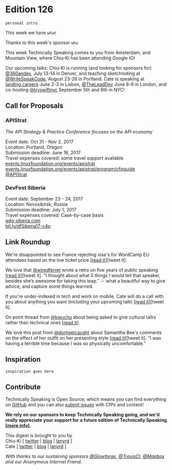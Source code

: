 # Edition 126

`personal intro`

This week we have `what`

Thanks to this week's sponsor `who`

This week Technically Speaking comes to you from Amsterdam, and Mountain View, where Chiu-Ki has been attending Google IO!

Our upcoming talks: Chiu-Ki is running (and looking for sponsors for) [@360andev](http://twitter.com/360andev), July 13-14 in Denver, and teaching sketchnoting at [@WriteSpeakCode](https://twitter.com/WriteSpeakCode), August 23-26 in Portland. Cate is speaking at [landing.careers](https://landing.careers/) June 2-3 in Lisbon, [@TheLeadDev](http://twitter.com/theleaddev) June 8-9 in London, and co-hosting [@tryswiftnyc](http://twitter.com/tryswiftnyc) September 5th and 6th in NYC!


## Call for Proposals

### APIStrat
*The API Strategy & Practice Conference focuses on the API economy*

Event date: Oct 31 - Nov 2, 2017  
Location: Portland, Oregon  
Submission deadline: June 16, 2017  
Travel expenses covered: some travel support available  
[events.linuxfoundation.org/events/apistrat](http://events.linuxfoundation.org/events/apistrat)  
[events.linuxfoundation.org/events/apistrat/program/cfpguide](http://events.linuxfoundation.org/events/apistrat/program/cfpguide)  
[@APIStrat](https://twitter.com/apistrat)


### DevFest Siberia

Event date: September 23 - 24, 2017  
Location: Novosibirsk, Russia  
Submission deadline: July 1, 2017  
Travel expenses covered: Case-by-case basis  
[gdg-siberia.com](https://gdg-siberia.com)  
[bit.ly/dfSiberia17-c4p](http://bit.ly/dfSiberia17-c4p)


## Link Roundup

We're disappointed to see France rejecting visa's for WordCamp EU attendees based on the low ticket price [[read it](https://2017.europe.wordcamp.org/2017/05/19/a-letter-from-wordpress-community-to-emmanuel-macron-the-president-of-france/)][tweet it].

We love that [@wiredferret](http://twitter.com/wiredferret) wrote a retro on five years of public speaking [[read it](https://medium.com/@wiredferret/5-years-behind-the-mic-7ed8f2d25222)][tweet it]. "I thought about what 5 things I would tell that speaker, besides she’s awesome for taking this leap." -- what a beautiful way to give advice, and capture some things learned.

If you're under-indexed in tech and work on mobile, Cate will do a call with you about anything you want (including your upcoming talk) [[read it](https://cate.blog/2017/05/16/mentoring-calls-available/)][tweet it].

On point thread from [@kwuchu](http://twitter.com/kwuchu) about being asked to give cultural talks rather than technical ones [[read it](https://twitter.com/kwuchu/status/860324331838197760)].

We love this post from [@dontgetcaught](http://twitter.com/dontgetcaught) about Samantha Bee's comments on the effect of her outfit on her presenting style [[read it](http://eloquentwoman.blogspot.pt/2017/05/samantha-bee-on-presenting-in.html)][tweet it]. "I was having a terrible time because I was so physically uncomfortable." 

## Inspiration

`inspiration goes here`  

## Contribute

Technically Speaking is Open Source, which means you can find everything on [GitHub](https://github.com/catehstn/technically-speaking/) and you can also [submit issues](https://github.com/catehstn/technically-speaking/issues/new) with CfPs and content!

**We rely on our sponsors to keep Technically Speaking going, and we'd really appreciate your support for a future edition of Technically Speaking [[more info](http://www.techspeak.email/sponsorship/)].**  


This digest is brought to you by  
Chiu-Ki [ [twitter](https://twitter.com/chiuki) | [blog](http://blog.sqisland.com/) | [lanyrd](http://lanyrd.com/profile/chiuki/) ]  
Cate [ [twitter](https://twitter.com/catehstn) | [blog](http://www.cate.blog/) | [lanyrd](http://lanyrd.com/profile/catehstn/) ]

*With thanks to our sustaining sponsors [@Glowforge](http://twitter.com/glowforge), [@TravisCI](http://twitter.com/travisci), [@Mapbox](http://twitter.com/mapbox) and our Anonymous Internet Friend.*
